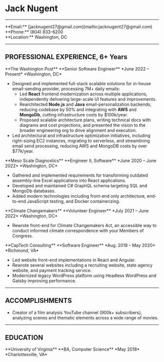 # Jack Nugent

<hr />

<div class="resume-subheader">
<div class="resume-subheader-item">
**Email:** [jacknugent27@gmail.com](mailto:jacknugent27@gmail.com)
</div>
<div class="resume-subheader-item">
**Phone:** (804) 833-6200
</div>
<div class="resume-subheader-item">
**Location:** Washington, DC
</div>
</div>

<hr />

## PROFESSIONAL EXPERIENCE, 6+ Years

<div class="experience-subheader">
**The Washington Post**
**Senior Software Engineer**
*June 2022 – Present*
*Washington, DC*
</div>

- Designed and implemented full-stack scalable solutions for in-house email-sending provider, processing 7M+ daily emails:
  - Led **React** frontend modernization across multiple applications, independently delivering large-scale UI features and improvements.
  - Rearchitected **Node.js** and **Java** email-personalization backends, reducing codebase by 50% and integrating with **AWS** and **MongoDb**, cutting infrastructure costs by $100k/year.
  - Proposed scalable architecture plans, writing technical docs with diagrams and cost projections, and presented the vision to the broader engineering org to drive alignment and execution.
- Led architectural and infrastructure optimization initiatives, including right-sizing EC2 instances, migrating to serverless, and streamlining email send processing, reducing AWS and MongoDB costs by over $77k/year.

<div class="experience-subheader">
**Meso Scale Diagnostics**
**Engineer II, Software**
*June 2020 – June 2022*
*Washington, DC*
</div>

- Gathered and implemented requirements for transforming outdated assembly-line Excel applications into React applications.
- Developed and maintained C# GraphQL schema targeting SQL and MongoDb databases.
- Added modern technologies including front-end only architecture, end-to-end JavaScript testing, and Docker containerizing.

<div class="experience-subheader">
**Climate Changemakers**
**Volunteer Engineer**
*July 2021 – June 2022*
*Washington, DC*
</div>

- Rewrote front-end for Climate Changemakers Act, an accessible way to conduct informed climate correspondence with your Members of Congress.

<div class="experience-subheader">
**CapTech Consulting**
**Software Engineer**
*Aug. 2018 – May 2020*
*Richmond, VA*
</div>

- Led website front-end implementations in React and Angular.
- Rewrote several websites including a recruiting website, state agency website, and payment tracking service.
- Modernized legacy WordPress platform using Headless WordPress and Gatsby improving performance.

<hr />

## ACCOMPLISHMENTS

- Creator of a film analysis YouTube channel (900k+ subscribers), analyzing scenes and thematic elements across a wide range of movies.

<hr />

## EDUCATION

<div class="experience-subheader">
**University of Virginia**
**BA, Computer Science**
*May 2018*
*Charlottesville, VA*
</div>
